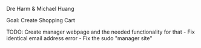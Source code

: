 Dre Harm & Michael Huang

Goal: Create Shopping Cart

TODO: Create manager webpage and the needed functionality for that - Fix identical email address error - Fix the sudo "manager site"
